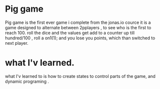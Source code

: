 # Pig game
Pig game is the first ever game i complete from the jonas.io cource it is a game 
designed to alternate between 2pplayers , to see who is the first to reach 100.
roll the dice  and the values get add to a counter up till hundred/100 , roll a on1(1);
and you lose you points, which than switched to next player.

# what I'v learned.
what I'v learned to is how to create states to control parts of the game, and dynamic programing .